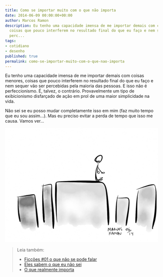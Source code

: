 ```yaml
---
title: Como se importar muito com o que não importa
date: 2014-06-09 00:00:00+00:00
author: Marcos Ramon
description: Eu tenho uma capacidade imensa de me importar demais com coisas menores,
  coisas que pouco interferem no resultado final do que eu faço e nem sequer vão ser
  perc...
tags:
- cotidiano
- desenho
published: true
permalink: como-se-importar-muito-com-o-que-nao-importa
---
```

Eu tenho uma capacidade imensa de me importar demais com coisas menores, coisas que pouco interferem no resultado final do que eu faço e nem sequer vão ser percebidas pela maioria das pessoas. E isso não é perfeccionismo. É, talvez, o contrário. Provavelmente um tipo de exibicionismo disfarçado de ação em prol de uma maior simplicidade na vida.

Não sei se eu posso mudar completamente isso em mim (faz muito tempo que eu sou assim...). Mas eu preciso evitar a perda de tempo que isso me causa. Vamos ver...

<img src="/assets/img/comoseimportar.jpg">



> Leia também:
> - <a href="/ficcoes-01-o-que-nao-se-pode-falar">Ficções #01   o que não se pode falar</a>
> - <a href="/eles-sabem-o-que-eu-nao-sei">Eles sabem o que eu não sei</a>
> - <a href="/o-que-realmente-importa">O que realmente importa</a>
